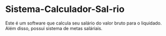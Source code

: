 # Sistema-Calculador-Sal-rio
Este é um software que calcula seu salário do valor bruto para o liquidado. Além disso, possui sistema de metas saláriais.
